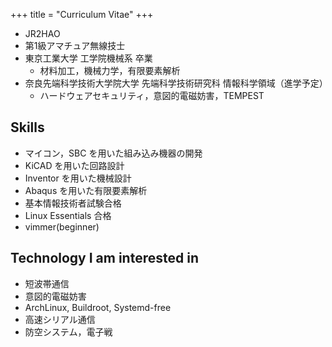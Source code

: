 +++
title = "Curriculum Vitae"
+++

- JR2HAO
- 第1級アマチュア無線技士
- 東京工業大学 工学院機械系 卒業
    - 材料加工，機械力学，有限要素解析
- 奈良先端科学技術大学院大学 先端科学技術研究科 情報科学領域（進学予定）
    - ハードウェアセキュリティ，意図的電磁妨害，TEMPEST

## Skills
- マイコン，SBC を用いた組み込み機器の開発
- KiCAD を用いた回路設計
- Inventor を用いた機械設計
- Abaqus を用いた有限要素解析
- 基本情報技術者試験合格
- Linux Essentials 合格
- vimmer(beginner)

## Technology I am interested in
- 短波帯通信
- 意図的電磁妨害
- ArchLinux, Buildroot, Systemd-free
- 高速シリアル通信
- 防空システム，電子戦